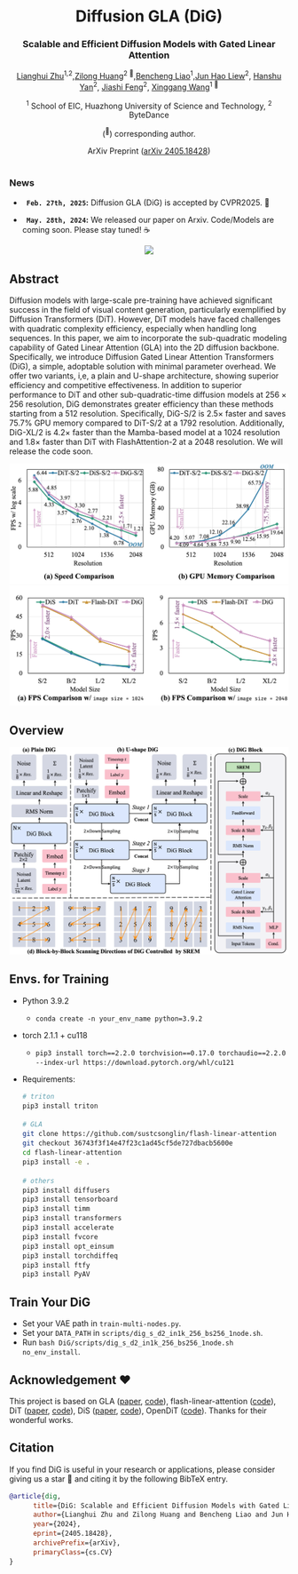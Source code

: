 <div align="center">
<h1>Diffusion GLA (DiG) </h1>
<h3>Scalable and Efficient Diffusion Models with Gated Linear Attention</h3>

[Lianghui Zhu](https://github.com/Unrealluver)<sup>1,2</sup>,[Zilong Huang](https://speedinghzl.github.io/)<sup>2 :email:</sup>,[Bencheng Liao](https://github.com/LegendBC)<sup>1</sup>,[Jun Hao Liew](https://scholar.google.com/citations?user=8gm-CYYAAAAJ&hl=zh-CN&oi=ao)<sup>2</sup>, [Hanshu Yan](https://hanshuyan.github.io/)<sup>2</sup>, [Jiashi Feng](https://sites.google.com/site/jshfeng/)<sup>2</sup>, [Xinggang Wang](https://xwcv.github.io/)<sup>1 :email:</sup>

<sup>1</sup> School of EIC, Huazhong University of Science and Technology, <sup>2</sup>  ByteDance

(<sup>:email:</sup>) corresponding author.

ArXiv Preprint ([arXiv 2405.18428](https://arxiv.org/abs/2405.18428))


</div>


#



### News

* **` Feb. 27th, 2025`:** Diffusion GLA (DiG) is accepted by CVPR2025. 🎉

* **` May. 28th, 2024`:** We released our paper on Arxiv. Code/Models are coming soon. Please stay tuned! ☕️

<div align="center">
<img src="assets/vis_teaser_v2.3.png" />
</div>

## Abstract
Diffusion models with large-scale pre-training have achieved significant success in the field of visual content generation, particularly exemplified by Diffusion Transformers (DiT). However, DiT models have faced challenges with quadratic complexity efficiency, especially when handling long sequences. In this paper, we aim to incorporate the sub-quadratic modeling capability of Gated Linear Attention (GLA) into the 2D diffusion backbone. Specifically, we introduce Diffusion Gated Linear Attention Transformers (DiG), a simple, adoptable solution with minimal parameter overhead. We offer two variants, i,e, a plain and U-shape architecture, showing superior efficiency and competitive effectiveness. In addition to superior performance to DiT and other sub-quadratic-time diffusion models at $256 \times 256$ resolution, DiG demonstrates greater efficiency than these methods starting from a $512$ resolution. Specifically, DiG-S/2 is $2.5\times$ faster and saves $75.7\%$ GPU memory compared to DiT-S/2 at a $1792$ resolution. Additionally, DiG-XL/2 is $4.2\times$ faster than the Mamba-based model at a $1024$ resolution and $1.8\times$ faster than DiT with FlashAttention-2 at a $2048$ resolution. We will release the code soon.


<div align="center">
<img src="assets/dig_teaser_v1.4.png" />
</div>
<div align="center">
<img src="assets/scaling_err_v1.1.png" />
</div>

## Overview
<div align="center">
<img src="assets/dig_pipeline_v3.6.png" />
</div>

## Envs. for Training

- Python 3.9.2

  - `conda create -n your_env_name python=3.9.2`

- torch 2.1.1 + cu118
  - `pip3 install torch==2.2.0 torchvision==0.17.0 torchaudio==2.2.0 --index-url https://download.pytorch.org/whl/cu121`

- Requirements: 
  ```bash
  # triton
  pip3 install triton

  # GLA
  git clone https://github.com/sustcsonglin/flash-linear-attention
  git checkout 36743f3f14e47f23c1ad45cf5de727dbacb5600e
  cd flash-linear-attention
  pip3 install -e .

  # others
  pip3 install diffusers
  pip3 install tensorboard
  pip3 install timm
  pip3 install transformers
  pip3 install accelerate
  pip3 install fvcore
  pip3 install opt_einsum
  pip3 install torchdiffeq
  pip3 install ftfy
  pip3 install PyAV
  ```

## Train Your DiG
- Set your VAE path in `train-multi-nodes.py`.
- Set your `DATA_PATH` in `scripts/dig_s_d2_in1k_256_bs256_1node.sh`.
- Run `bash DiG/scripts/dig_s_d2_in1k_256_bs256_1node.sh no_env_install`.



## Acknowledgement :heart:
This project is based on GLA ([paper](https://arxiv.org/abs/2312.06635), [code](https://github.com/berlino/gated_linear_attention)), flash-linear-attention ([code](https://github.com/sustcsonglin/flash-linear-attention)), DiT ([paper](http://arxiv.org/abs/2212.09748), [code](https://github.com/facebookresearch/DiT)), DiS ([paper](https://arxiv.org/abs/2402.05608), [code](https://github.com/feizc/DiS)), OpenDiT ([code](https://github.com/NUS-HPC-AI-Lab/OpenDiT)). Thanks for their wonderful works.

## Citation
If you find DiG is useful in your research or applications, please consider giving us a star 🌟 and citing it by the following BibTeX entry.

```bibtex
@article{dig,
      title={DiG: Scalable and Efficient Diffusion Models with Gated Linear Attention}, 
      author={Lianghui Zhu and Zilong Huang and Bencheng Liao and Jun Hao Liew and Hanshu Yan and Jiashi Feng and Xinggang Wang},
      year={2024},
      eprint={2405.18428},
      archivePrefix={arXiv},
      primaryClass={cs.CV}
}
```
